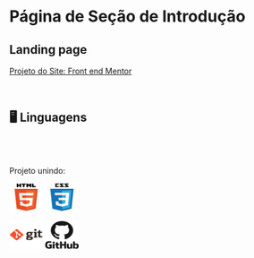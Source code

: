 # Página de Seção de Introdução

## Landing page

<a href="https://www.frontendmentor.io/challenges/huddle-landing-page-with-a-single-introductory-section-B_2Wvxgi0" target="_blank"> Projeto do Site: Front end Mentor </a>


<br>

## 🖥️ Linguagens
<br><br>

Projeto unindo:
<br>
<div>
<img align="center" alt="HTML" height="50" width="60" src="https://raw.githubusercontent.com/devicons/devicon/master/icons/html5/html5-original-wordmark.svg">
<img align="center" alt="CSS" height="50" width="60" src="https://raw.githubusercontent.com/devicons/devicon/master/icons/css3/css3-original-wordmark.svg">
<br><br>
<img align="center" alt="GIT" height="50" width="60" src="https://raw.githubusercontent.com/devicons/devicon/master/icons/git/git-original-wordmark.svg">
  <img align="center" alt="GITHUB" height="50" width="60" src="https://raw.githubusercontent.com/devicons/devicon/master/icons/github/github-original-wordmark.svg">
</div>